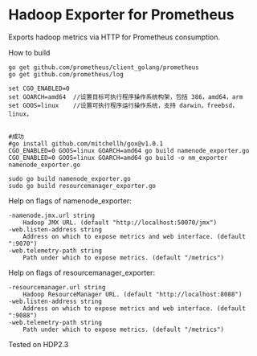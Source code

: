 # Hadoop Exporter for Prometheus
Exports hadoop metrics via HTTP for Prometheus consumption.

How to build
```
go get github.com/prometheus/client_golang/prometheus
go get github.com/prometheus/log

set CGO_ENABLED=0
set GOARCH=amd64  //设置目标可执行程序操作系统构架，包括 386，amd64，arm
set GOOS=linux    //设置可执行程序运行操作系统，支持 darwin，freebsd，linux，


#成功
#go install github.com/mitchellh/gox@v1.0.1
CGO_ENABLED=0 GOOS=linux GOARCH=amd64 go build namenode_exporter.go
CGO_ENABLED=0 GOOS=linux GOARCH=amd64 go build -o nm_exporter namenode_exporter.go

sudo go build namenode_exporter.go
sudo go build resourcemanager_exporter.go
```

Help on flags of namenode_exporter:
```
-namenode.jmx.url string
    Hadoop JMX URL. (default "http://localhost:50070/jmx")
-web.listen-address string
    Address on which to expose metrics and web interface. (default ":9070")
-web.telemetry-path string
    Path under which to expose metrics. (default "/metrics")
```

Help on flags of resourcemanager_exporter:
```
-resourcemanager.url string
    Hadoop ResourceManager URL. (default "http://localhost:8088")
-web.listen-address string
    Address on which to expose metrics and web interface. (default ":9088")
-web.telemetry-path string
    Path under which to expose metrics. (default "/metrics")
```

Tested on HDP2.3
